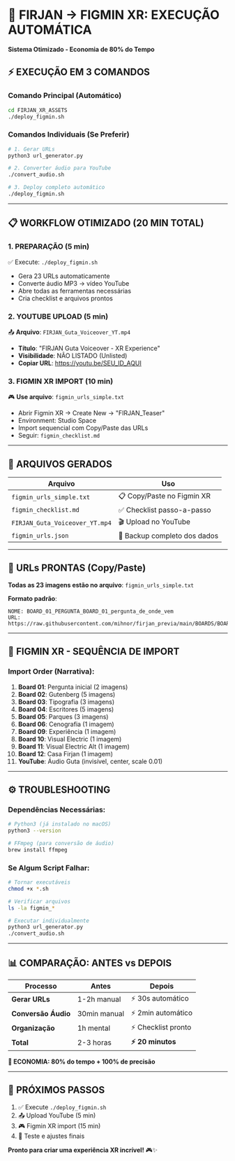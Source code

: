# 🚀 FIRJAN → FIGMIN XR: EXECUÇÃO AUTOMÁTICA
**Sistema Otimizado - Economia de 80% do Tempo**

## ⚡ EXECUÇÃO EM 3 COMANDOS

### **Comando Principal (Automático)**
```bash
cd FIRJAN_XR_ASSETS
./deploy_figmin.sh
```

### **Comandos Individuais (Se Preferir)**
```bash
# 1. Gerar URLs
python3 url_generator.py

# 2. Converter áudio para YouTube
./convert_audio.sh

# 3. Deploy completo automático
./deploy_figmin.sh
```

---

## 📋 WORKFLOW OTIMIZADO (20 MIN TOTAL)

### **1. PREPARAÇÃO (5 min)**
✅ Execute: `./deploy_figmin.sh`
- Gera 23 URLs automaticamente 
- Converte áudio MP3 → vídeo YouTube
- Abre todas as ferramentas necessárias
- Cria checklist e arquivos prontos

### **2. YOUTUBE UPLOAD (5 min)**  
📤 **Arquivo**: `FIRJAN_Guta_Voiceover_YT.mp4`
- **Título**: "FIRJAN Guta Voiceover - XR Experience"
- **Visibilidade**: NÃO LISTADO (Unlisted)
- **Copiar URL**: https://youtu.be/SEU_ID_AQUI

### **3. FIGMIN XR IMPORT (10 min)**
🎮 **Use arquivo**: `figmin_urls_simple.txt`
- Abrir Figmin XR → Create New → "FIRJAN_Teaser"
- Environment: Studio Space
- Import sequencial com Copy/Paste das URLs
- Seguir: `figmin_checklist.md`

---

## 📁 ARQUIVOS GERADOS

| Arquivo | Uso |
|---------|-----|
| `figmin_urls_simple.txt` | 📋 Copy/Paste no Figmin XR |
| `figmin_checklist.md` | ✅ Checklist passo-a-passo |  
| `FIRJAN_Guta_Voiceover_YT.mp4` | 🎬 Upload no YouTube |
| `figmin_urls.json` | 💾 Backup completo dos dados |

---

## 🔗 URLs PRONTAS (Copy/Paste)

**Todas as 23 imagens estão no arquivo**: `figmin_urls_simple.txt`

**Formato padrão**:
```
NOME: BOARD_01_PERGUNTA_BOARD_01_pergunta_de_onde_vem
URL:  https://raw.githubusercontent.com/mihnor/firjan_previa/main/BOARDS/BOARD_01_PERGUNTA/BOARD_01_pergunta_de_onde_vem.png
```

---

## 🎯 FIGMIN XR - SEQUÊNCIA DE IMPORT

### **Import Order (Narrativa):**
1. **Board 01**: Pergunta inicial (2 imagens)
2. **Board 02**: Gutenberg (5 imagens) 
3. **Board 03**: Tipografia (3 imagens)
4. **Board 04**: Escritores (5 imagens)
5. **Board 05**: Parques (3 imagens)
6. **Board 06**: Cenografia (1 imagem)
7. **Board 09**: Experiência (1 imagem)
8. **Board 10**: Visual Electric (1 imagem)
9. **Board 11**: Visual Electric Alt (1 imagem)
10. **Board 12**: Casa Firjan (1 imagem)
11. **YouTube**: Áudio Guta (invisível, center, scale 0.01)

---

## ⚙️ TROUBLESHOOTING

### **Dependências Necessárias:**
```bash
# Python3 (já instalado no macOS)
python3 --version

# FFmpeg (para conversão de áudio)
brew install ffmpeg
```

### **Se Algum Script Falhar:**
```bash
# Tornar executáveis
chmod +x *.sh

# Verificar arquivos
ls -la figmin_*

# Executar individualmente
python3 url_generator.py
./convert_audio.sh
```

---

## 📊 COMPARAÇÃO: ANTES vs DEPOIS

| Processo | Antes | Depois |
|----------|-------|--------|
| **Gerar URLs** | 1-2h manual | ⚡ 30s automático |
| **Conversão Áudio** | 30min manual | ⚡ 2min automático |
| **Organização** | 1h mental | ⚡ Checklist pronto |
| **Total** | 2-3 horas | **⚡ 20 minutos** |

**🎉 ECONOMIA: 80% do tempo + 100% de precisão**

---

## 🚀 PRÓXIMOS PASSOS

1. ✅ Execute `./deploy_figmin.sh`
2. 📤 Upload YouTube (5 min)
3. 🎮 Figmin XR import (15 min)
4. 🎯 Teste e ajustes finais

**Pronto para criar uma experiência XR incrível!** 🎮✨ 